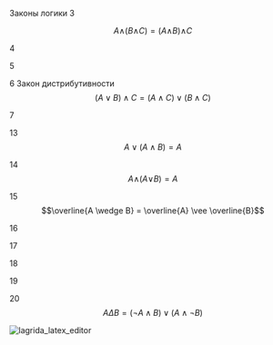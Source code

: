 Законы логики
3

$$ A\wedge_{}^{}(B\wedge_{}^{}C)=(A\wedge_{}^{}B)\wedge_{}^{}C $$



4



5



6 Закон дистрибутивности
$$ (A\vee B)\wedge C = (A \wedge C) \vee (B \wedge C) $$

7


13
$$ A \vee (A \wedge B)=A $$

14
$$A\wedge_{}^{}(A\vee_{}^{}B)=A$$

15 $$\overline{A \wedge B} = \overline{A} \vee \overline{B}$$


16


17


18


19


20 $$ A \Delta B = \left( \neg A \wedge  B \right) \vee \left( A \wedge \neg B \right) $$

![lagrida_latex_editor](https://user-images.githubusercontent.com/114381882/198812934-dc82bd07-b2b6-46c1-a4ce-1ee824afeb66.png)



